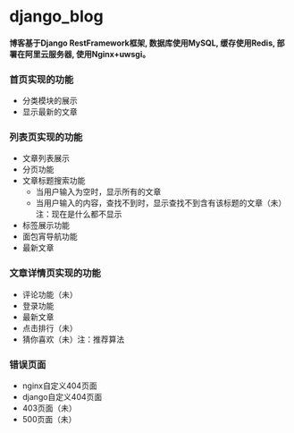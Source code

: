 # django_blog
#### 博客基于Django RestFramework框架, 数据库使用MySQL, 缓存使用Redis, 部署在阿里云服务器, 使用Nginx+uwsgi。

### 首页实现的功能 
+ 分类模块的展示
+ 显示最新的文章

### 列表页实现的功能
+ 文章列表展示
+ 分页功能
+ 文章标题搜索功能
    + 当用户输入为空时，显示所有的文章
    + 当用户输入的内容，查找不到时，显示查找不到含有该标题的文章（未）注：现在是什么都不显示
+ 标签展示功能
+ 面包宵导航功能
+ 最新文章

### 文章详情页实现的功能 
+ 评论功能（未）
+ 登录功能
+ 最新文章
+ 点击排行（未）
+ 猜你喜欢（未）注：推荐算法

### 错误页面
+ nginx自定义404页面
+ django自定义404页面
+ 403页面（未）
+ 500页面（未）
